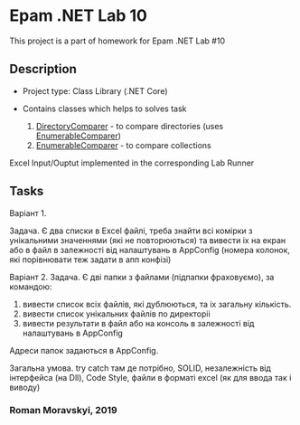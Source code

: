 # Epam .NET Lab 10

This project is a part of homework for Epam .NET Lab #10

## Description

- Project type: Class Library (.NET Core)

- Contains classes which helps to solves task
  1. [DirectoryComparer](DirectoryComparer.cs) - to compare directories (uses [EnumerableComparer](EnumerableComparer.cs))
  2. [EnumerableComparer](EnumerableComparer.cs) - to compare collections

Excel Input/Ouptut implemented in the corresponding Lab Runner

## Tasks
Варіант 1.

Задача. Є два списки в Excel файлі, треба знайти всі комірки з унікальними значеннями (які не повторюються) та вивести іх на екран або в файл 
в залежності від налаштувань в AppConfig (номера колонок, які порівнювати теж задати в апп конфізі)

Варіант 2.
Задача. Є дві папки з файлами (підпапки фраховуємо),  за командою:
1. вивести список всіх файлів, які дублюються, та іх загальну кількість.
2. вивести список унікальних файлів по директоріі
3. вивести результати в файл або на консоль в залежності від налаштувань в AppConfig

Адреси папок задаються в AppConfig.

Загальна умова. try catch там де потрібно, SOLID, незалежність від інтерфейса (на Dll), Сode Style, файли в форматі excel (як для ввода так і виводу) 

### Roman Moravskyi, 2019
